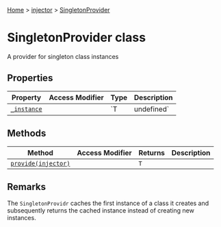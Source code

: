 [Home](./index) &gt; [injector](./injector.md) &gt; [SingletonProvider](./injector.singletonprovider.md)

# SingletonProvider class

A provider for singleton class instances

## Properties

|  Property | Access Modifier | Type | Description |
|  --- | --- | --- | --- |
|  [`_instance`](./injector.singletonprovider._instance.md) |  | `T | undefined` |  |

## Methods

|  Method | Access Modifier | Returns | Description |
|  --- | --- | --- | --- |
|  [`provide(injector)`](./injector.singletonprovider.provide.md) |  | `T` |  |

## Remarks

The `SingletonProvidr` caches the first instance of a class it creates and subsequently returns the cached instance instead of creating new instances.
